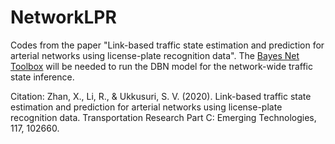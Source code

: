 # NetworkLPR
Codes from the paper "Link-based traffic state estimation and prediction for arterial networks using license-plate recognition data".
The [Bayes Net Toolbox](https://github.com/bayesnet/bnt) will be needed to run the DBN model for the network-wide traffic state inference.

Citation: 
Zhan, X., Li, R., & Ukkusuri, S. V. (2020). Link-based traffic state estimation and prediction for arterial networks using license-plate recognition data. Transportation Research Part C: Emerging Technologies, 117, 102660.
